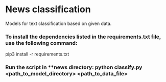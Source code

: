 
 # News classification
Models for text classification based on given data.


### To install the dependencies listed in the requirements.txt file, use the following command:
pip3 install -r requirements.txt


### Run the script in **news directory: python classify.py <path_to_model_directory> <path_to_data_file>



































